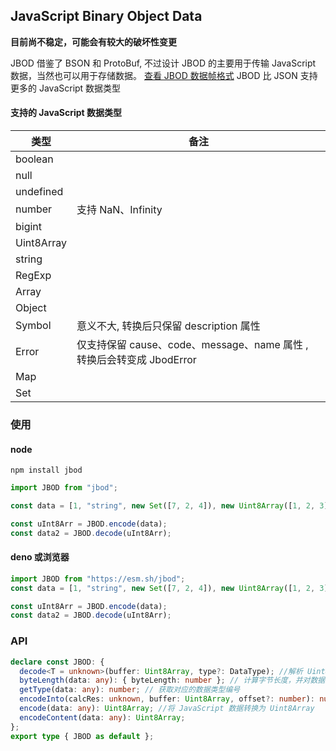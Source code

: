 ## JavaScript Binary Object Data

**目前尚不稳定，可能会有较大的破坏性变更**

JBOD 借鉴了 BSON 和 ProtoBuf, 不过设计 JBOD 的主要用于传输 JavaScript 数据，当然也可以用于存储数据。 [查看 JBOD 数据帧格式](./docs/jbod.md)
JBOD 比 JSON 支持更多的 JavaScript 数据类型

#### 支持的 JavaScript 数据类型

| 类型       | 备注                                                                  |
| ---------- | --------------------------------------------------------------------- |
| boolean    |                                                                       |
| null       |                                                                       |
| undefined  |                                                                       |
| number     | 支持 NaN、Infinity                                                    |
| bigint     |                                                                       |
| Uint8Array |                                                                       |
| string     |                                                                       |
| RegExp     |                                                                       |
| Array      |                                                                       |
| Object     |                                                                       |
| Symbol     | 意义不大, 转换后只保留 description 属性                               |
| Error      | 仅支持保留 cause、code、message、name 属性 , 转换后会转变成 JbodError |
| Map        |                                                                       |
| Set        |                                                                       |

### 使用

#### node

`npm install jbod`

```js
import JBOD from "jbod";

const data = [1, "string", new Set([7, 2, 4]), new Uint8Array([1, 2, 3]), 12n];

const uInt8Arr = JBOD.encode(data);
const data2 = JBOD.decode(uInt8Arr);
```

#### deno 或浏览器

```ts
import JBOD from "https://esm.sh/jbod";
const data = [1, "string", new Set([7, 2, 4]), new Uint8Array([1, 2, 3]), 12n];

const uInt8Arr = JBOD.encode(data);
const data2 = JBOD.decode(uInt8Arr);
```

### API

```ts
declare const JBOD: {
  decode<T = unknown>(buffer: Uint8Array, type?: DataType); //解析 Uint8Array 转换为 JavaScript 数据
  byteLength(data: any): { byteLength: number }; // 计算字节长度，并对数据进行预处理
  getType(data: any): number; // 获取对应的数据类型编号
  encodeInto(calcRes: unknown, buffer: Uint8Array, offset?: number): number; // calcRes 是由 byteLength 计算返回的值
  encode(data: any): Uint8Array; //将 JavaScript 数据转换为 Uint8Array
  encodeContent(data: any): Uint8Array;
};
export type { JBOD as default };
```

